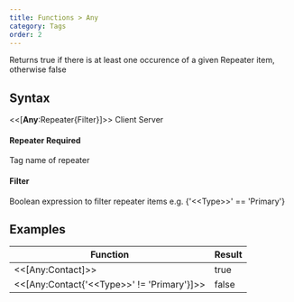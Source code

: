 ```yaml
---
title: Functions > Any
category: Tags
order: 2
---
```


Returns true if there is at least one occurence of a given Repeater item, otherwise false

## Syntax

&lt;&lt;[**Any**:Repeater{Filter}]&gt;&gt; <span class="badge platform">Client</span>&nbsp;<span class="badge platform">Server</span>

#### Repeater <span class="badge platform">Required</span>
Tag name of repeater

#### Filter
Boolean expression to filter repeater items e.g. {&apos;&lt;&lt;Type&gt;&gt;&apos; == &apos;Primary&apos;}

## Examples

|Function|Result|
|---|---|
|&lt;&lt;[Any:Contact]&gt;&gt;|true|
|&lt;&lt;[Any:Contact{&apos;&lt;&lt;Type&gt;&gt;&apos; != &apos;Primary&apos;}]&gt;&gt;|false|